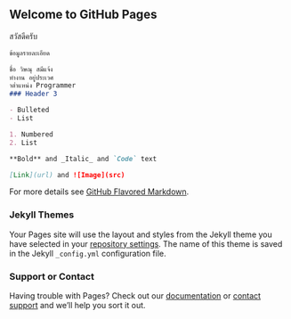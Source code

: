 ## Welcome to GitHub Pages
สวัสดีครับ 

```markdown
ข้อมูลรายละเอียด

ชื่อ วิษณุ สมีแจ้ง
ทำงาน อยู่ประเวศ
ำต่ำแหน่ง Programmer
### Header 3

- Bulleted
- List

1. Numbered
2. List

**Bold** and _Italic_ and `Code` text

[Link](url) and ![Image](src)
```

For more details see [GitHub Flavored Markdown](https://guides.github.com/features/mastering-markdown/).

### Jekyll Themes

Your Pages site will use the layout and styles from the Jekyll theme you have selected in your [repository settings](https://github.com/lifestreamone/lifestreamone.github.io/settings). The name of this theme is saved in the Jekyll `_config.yml` configuration file.

### Support or Contact

Having trouble with Pages? Check out our [documentation](https://help.github.com/categories/github-pages-basics/) or [contact support](https://github.com/contact) and we’ll help you sort it out.
